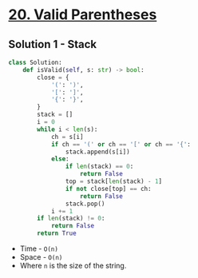 # [20. Valid Parentheses](https://leetcode.com/problems/valid-parentheses/)

## Solution 1 - Stack

```py
class Solution:
    def isValid(self, s: str) -> bool:
        close = {
            '(': ')',
            '[': ']',
            '{': '}',
        }
        stack = []
        i = 0
        while i < len(s):
            ch = s[i]
            if ch == '(' or ch == '[' or ch == '{':
                stack.append(s[i])
            else:
                if len(stack) == 0:
                    return False
                top = stack[len(stack) - 1]
                if not close[top] == ch:
                    return False
                stack.pop()
            i += 1
        if len(stack) != 0:
            return False
        return True
```

- Time - `O(n)`
- Space - `O(n)`
- Where `n` is the size of the string.